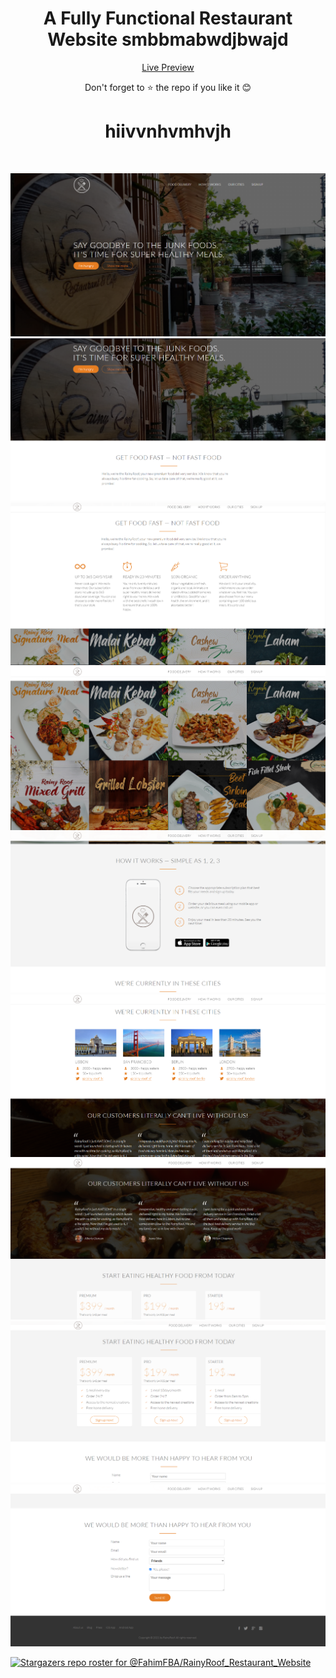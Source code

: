 <div align="center">
<h1> A Fully Functional Restaurant Website smbbmabwdjbwajd </h1>


[Live Preview](https://rainyroof.vercel.app/)

Don't forget to :star: the repo if you like it :blush:

<h1>hiivvnhvmhvjh</h1>

<br>

![img 1](img/1.png)
![img 2](img/2.png)
![img 3](img/3.png)
![img 4](img/4.png)
![img 5](img/5.png)
![img 6](img/6.png)
![img 7](img/7.png)
![img 8](img/8.png)
![img 9](img/9.png)

</div>

[![Stargazers repo roster for @FahimFBA/RainyRoof_Restaurant_Website](https://reporoster.com/stars/FahimFBA/RainyRoof_Restaurant_Website)](https://github.com/FahimFBA/RainyRoof_Restaurant_Website/stargazers)
